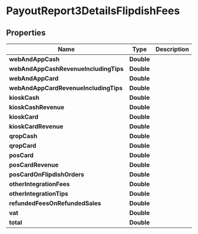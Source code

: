 
# PayoutReport3DetailsFlipdishFees

## Properties
Name | Type | Description | Notes
------------ | ------------- | ------------- | -------------
**webAndAppCash** | **Double** |  |  [optional]
**webAndAppCashRevenueIncludingTips** | **Double** |  |  [optional]
**webAndAppCard** | **Double** |  |  [optional]
**webAndAppCardRevenueIncludingTips** | **Double** |  |  [optional]
**kioskCash** | **Double** |  |  [optional]
**kioskCashRevenue** | **Double** |  |  [optional]
**kioskCard** | **Double** |  |  [optional]
**kioskCardRevenue** | **Double** |  |  [optional]
**qropCash** | **Double** |  |  [optional]
**qropCard** | **Double** |  |  [optional]
**posCard** | **Double** |  |  [optional]
**posCardRevenue** | **Double** |  |  [optional]
**posCardOnFlipdishOrders** | **Double** |  |  [optional]
**otherIntegrationFees** | **Double** |  |  [optional]
**otherIntegrationTips** | **Double** |  |  [optional]
**refundedFeesOnRefundedSales** | **Double** |  |  [optional]
**vat** | **Double** |  |  [optional]
**total** | **Double** |  |  [optional]



